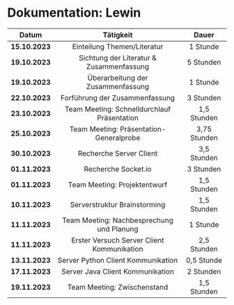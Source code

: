# Dokumentation: Lewin

|     Datum      |                  Tätigkeit                  |    Dauer     
|:--------------:|:-------------------------------------------:|:------------:|
| **15.10.2023** |         Einteilung Themen/Literatur         |   1 Stunde   | 
| **19.10.2023** |  Sichtung der Literatur & Zusammenfassung   |  5 Stunden   | 
| **19.10.2023** |      Überarbeitung der Zusammenfassung      |   1 Stunde   | 
| **22.10.2023** |       Forführung der Zusammenfassung        |  3 Stunden   | 
| **23.10.2023** | Team Meeting: Schnelldurchlauf Präsentation | 1,5 Stunden  | 
| **25.10.2023** |   Team Meeting: Präsentation-Generalprobe   | 3,75 Stunden | 
| **30.10.2023** |           Recherche Server Client           | 3,5 Stunden  |
| **01.11.2023** |             Recherche Socket.io             |  3 Stunden   |
| **01.11.2023** |        Team Meeting: Projektentwurf         | 1,5 Stunden  |
| **10.11.2023** |        Serverstruktur Brainstorming         | 1,5 Stunden  |
| **11.11.2023** |  Team Meeting: Nachbesprechung und Planung  |   1 Stunde   |
| **11.11.2023** | Erster Versuch Server Client Kommunikation  | 2,5 Stunden  |
| **13.11.2023** |     Server Python Client Kommunikation      |  0,5 Stunde  |
| **17.11.2023** |      Server Java Client Kommunikation       |  2 Stunden   |
| **19.11.2023** |         Team Meeting: Zwischenstand         | 1,5 Stunden  |